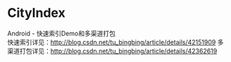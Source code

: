 CityIndex
=========

Android - 快速索引Demo和多渠道打包<br/>
快速索引详见：http://blog.csdn.net/tu_bingbing/article/details/42151909
多渠道打包详见：http://blog.csdn.net/tu_bingbing/article/details/42362619
